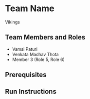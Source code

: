 # Team Name

Vikings

## Team Members and Roles

* Vamsi Paturi
* Venkata Madhav Thota
* Member 3 (Role 5, Role 6)

## Prerequisites

## Run Instructions
